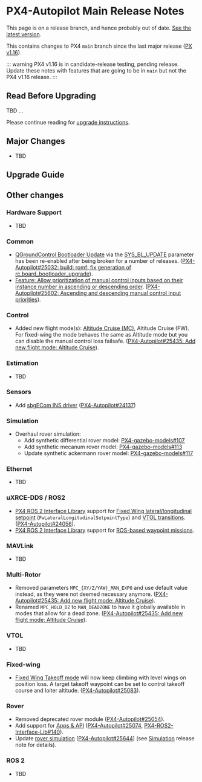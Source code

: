 # PX4-Autopilot Main Release Notes

<Badge type="danger" text="Alpha" />

<script setup>
import { useData } from 'vitepress'
const { site } = useData();
</script>

<div v-if="site.title !== 'PX4 Guide (main)'">
  <div class="custom-block danger">
    <p class="custom-block-title">This page is on a release branch, and hence probably out of date. <a href="https://docs.px4.io/main/en/releases/main.html">See the latest version</a>.</p>
  </div>
</div>

This contains changes to PX4 `main` branch since the last major release ([PX v1.16](../releases/1.16.md)).

::: warning
PX4 v1.16 is in candidate-release testing, pending release.
Update these notes with features that are going to be in `main` but not the PX4 v1.16 release.
:::

## Read Before Upgrading

TBD …

Please continue reading for [upgrade instructions](#upgrade-guide).

## Major Changes

- TBD

## Upgrade Guide

## Other changes

### Hardware Support

- TBD

### Common

- [QGroundControl Bootloader Update](../advanced_config/bootloader_update.md#qgc-bootloader-update-sys-bl-update) via the [SYS_BL_UPDATE](../advanced_config/parameter_reference.md#SYS_BL_UPDATE) parameter has been re-enabled after being broken for a number of releases. ([PX4-Autopilot#25032: build: romf: fix generation of rc.board_bootloader_upgrade](https://github.com/PX4/PX4-Autopilot/pull/25032)).
- [Feature: Allow prioritization of manual control inputs based on their instance number in ascending or descending order](../config/manual_control.md#px4-configuration). ([PX4-Autopilot#25602: Ascending and descending manual control input priorities](https://github.com/PX4/PX4-Autopilot/pull/25602)).

### Control

- Added new flight mode(s): [Altitude Cruise (MC)](../flight_modes_mc/altitude_cruise.md), Altitude Cruise (FW).
  For fixed-wing the mode behaves the same as Altitude mode but you can disable the manual control loss failsafe. ([PX4-Autopilot#25435: Add new flight mode: Altitude Cruise](https://github.com/PX4/PX4-Autopilot/pull/25435)).

### Estimation

- TBD

### Sensors

- Add [sbgECom INS driver](../sensor/sbgecom.md) ([PX4-Autopilot#24137](https://github.com/PX4/PX4-Autopilot/pull/24137))

### Simulation

- Overhaul rover simulation:
  - Add synthetic differential rover model: [PX4-gazebo-models#107](https://github.com/PX4/PX4-gazebo-models/pull/107)
  - Add synthetic mecanum rover model: [PX4-gazebo-models#113](https://github.com/PX4/PX4-gazebo-models/pull/113)
  - Update synthetic ackermann rover model: [PX4-gazebo-models#117](https://github.com/PX4/PX4-gazebo-models/pull/117)

### Ethernet

- TBD

### uXRCE-DDS / ROS2

- [PX4 ROS 2 Interface Library](../ros2/px4_ros2_control_interface.md) support for [Fixed Wing lateral/longitudinal setpoint](../ros2/px4_ros2_control_interface.md#fixed-wing-lateral-and-longitudinal-setpoint-fwlaterallongitudinalsetpointtype) (`FwLateralLongitudinalSetpointType`) and [VTOL transitions](../ros2/px4_ros2_control_interface.md#controlling-a-vtol). ([PX4-Autopilot#24056](https://github.com/PX4/PX4-Autopilot/pull/24056)).
- [PX4 ROS 2 Interface Library](../ros2/px4_ros2_control_interface.md) support for [ROS-based waypoint missions](../ros2/px4_ros2_waypoint_missions.md).

### MAVLink

- TBD

### Multi-Rotor

- Removed parameters `MPC_{XY/Z/YAW}_MAN_EXPO` and use default value instead, as they were not deemed necessary anymore. ([PX4-Autopilot#25435: Add new flight mode: Altitude Cruise](https://github.com/PX4/PX4-Autopilot/pull/25435)).
- Renamed `MPC_HOLD_DZ` to `MAN_DEADZONE` to have it globally available in modes that allow for a dead zone. ([PX4-Autopilot#25435: Add new flight mode: Altitude Cruise](https://github.com/PX4/PX4-Autopilot/pull/25435)).

### VTOL

- TBD

### Fixed-wing

- [Fixed Wing Takeoff mode](../flight_modes_fw/takeoff.md) will now keep climbing with level wings on position loss.
  A target takeoff waypoint can be set to control takeoff course and loiter altitude. ([PX4-Autopilot#25083](https://github.com/PX4/PX4-Autopilot/pull/25083)).

### Rover

- Removed deprecated rover module ([PX4-Autopilot#25054](https://github.com/PX4/PX4-Autopilot/pull/25054)).
- Add support for [Apps & API](../flight_modes_rover/api.md) ([PX4-Autopilot#25074](https://github.com/PX4/PX4-Autopilot/pull/25074), [PX4-ROS2-Interface-Lib#140](https://github.com/Auterion/px4-ros2-interface-lib/pull/140)).
- Update [rover simulation](../frames_rover/index.md#simulation) ([PX4-Autopilot#25644](https://github.com/PX4/PX4-Autopilot/pull/25644)) (see [Simulation](#simulation) release note for details).

### ROS 2

- TBD
